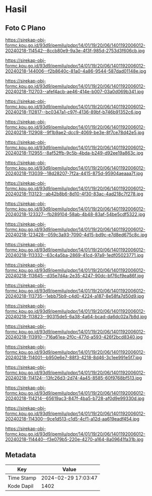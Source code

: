 # Hasil

## Foto C Plano

https://sirekap-obj-formc.kpu.go.id/93d9/pemilu/pdpr/14/01/19/20/06/1401192006012-20240218-114542--8ccb80e9-9a3e-4f3f-985d-2753d3f606cb.jpg

https://sirekap-obj-formc.kpu.go.id/93d9/pemilu/pdpr/14/01/19/20/06/1401192006012-20240218-144006--f2b8640c-81a0-4a86-9544-587dad01148e.jpg

https://sirekap-obj-formc.kpu.go.id/93d9/pemilu/pdpr/14/01/19/20/06/1401192006012-20240218-112703--afef4acb-ae46-414e-b007-03a0d069b341.jpg

https://sirekap-obj-formc.kpu.go.id/93d9/pemilu/pdpr/14/01/19/20/06/1401192006012-20240218-112817--bc0347a1-c97f-4136-89bf-b746b91352c6.jpg

https://sirekap-obj-formc.kpu.go.id/93d9/pemilu/pdpr/14/01/19/20/06/1401192006012-20240218-112908--9f1b9ae2-dcc9-4069-be3e-8f7ce78d42e5.jpg

https://sirekap-obj-formc.kpu.go.id/93d9/pemilu/pdpr/14/01/19/20/06/1401192006012-20240218-112955--8af52ffb-9c5b-4bda-b249-d92ee19a863c.jpg

https://sirekap-obj-formc.kpu.go.id/93d9/pemilu/pdpr/14/01/19/20/06/1401192006012-20240218-113039--18d28207-7f2a-4415-875d-95904aeaaa7f.jpg

https://sirekap-obj-formc.kpu.go.id/93d9/pemilu/pdpr/14/01/19/20/06/1401192006012-20240218-113123--ab42b8b6-8d10-4f30-83ac-4ad218c7f278.jpg

https://sirekap-obj-formc.kpu.go.id/93d9/pemilu/pdpr/14/01/19/20/06/1401192006012-20240218-123327--fb289104-58ab-4b48-83af-54be5cdf5322.jpg

https://sirekap-obj-formc.kpu.go.id/93d9/pemilu/pdpr/14/01/19/20/06/1401192006012-20240218-123428--059c3a93-7090-4d15-bd9c-e7d8ed675c8c.jpg

https://sirekap-obj-formc.kpu.go.id/93d9/pemilu/pdpr/14/01/19/20/06/1401192006012-20240218-113332--63c4a5ba-2869-41cd-97a9-1edf05023771.jpg

https://sirekap-obj-formc.kpu.go.id/93d9/pemilu/pdpr/14/01/19/20/06/1401192006012-20240218-113645--d35e7d4a-2e35-4247-90dc-bf76cf9ea86f.jpg

https://sirekap-obj-formc.kpu.go.id/93d9/pemilu/pdpr/14/01/19/20/06/1401192006012-20240218-113735--1ebb75b9-c4d0-4224-a187-8e58fa7d50d9.jpg

https://sirekap-obj-formc.kpu.go.id/93d9/pemilu/pdpr/14/01/19/20/06/1401192006012-20240218-113823--90315de5-6a38-4a64-bcad-da6dc02a7b8d.jpg

https://sirekap-obj-formc.kpu.go.id/93d9/pemilu/pdpr/14/01/19/20/06/1401192006012-20240218-113910--716a61ea-2f0c-477d-a593-426f2bcd8340.jpg

https://sirekap-obj-formc.kpu.go.id/93d9/pemilu/pdpr/14/01/19/20/06/1401192006012-20240218-114001--b950e6e7-88f3-4218-8d46-3c1ee991e5f7.jpg

https://sirekap-obj-formc.kpu.go.id/93d9/pemilu/pdpr/14/01/19/20/06/1401192006012-20240218-114124--13fc26d3-2d74-4a45-8585-60f9768bf513.jpg

https://sirekap-obj-formc.kpu.go.id/93d9/pemilu/pdpr/14/01/19/20/06/1401192006012-20240218-114214--65619ac3-847f-4ba5-b728-af0d9e99330d.jpg

https://sirekap-obj-formc.kpu.go.id/93d9/pemilu/pdpr/14/01/19/20/06/1401192006012-20240218-114300--9ce1d513-c1d5-4cf1-a12d-aa619eadf454.jpg

https://sirekap-obj-formc.kpu.go.id/93d9/pemilu/pdpr/14/01/19/20/06/1401192006012-20240218-114440--f3e079b5-220e-4270-a164-8a09641fa31b.jpg


## Metadata

| Key        | Value               |
| ---------- | ------------------- |
| Time Stamp | 2024-02-29 17:03:47 |
| Kode Dapil | 1402                |



